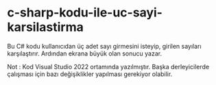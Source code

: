 # c-sharp-kodu-ile-uc-sayi-karsilastirma
Bu C# kodu kullanıcıdan üç adet sayı girmesini isteyip, girilen sayıları karşılaştırır. Ardından ekrana büyük olan sonucu yazar.

Not : Kod Visual Studio 2022 ortamında yazılmıştır. Başka derleyicilerde çalışması için bazı değişiklikler yapılması gerekiyor olabilir.
